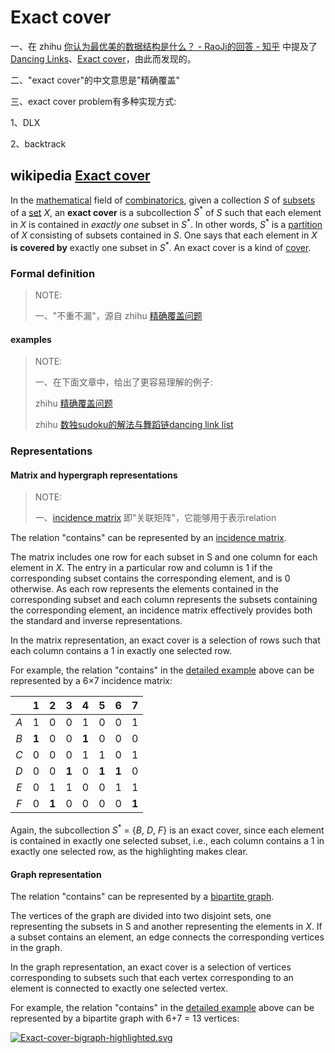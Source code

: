 # Exact cover

一、在 zhihu [你认为最优美的数据结构是什么？ - RaoJi的回答 - 知乎](https://www.zhihu.com/question/32163076/answer/55533040) 中提及了[Dancing Links](https://en.wikipedia.org/wiki/Dancing_Links)、[Exact cover](https://en.wikipedia.org/wiki/Exact_cover)，由此而发现的。

二、"exact cover"的中文意思是"精确覆盖"

三、exact cover problem有多种实现方式:

1、DLX

2、backtrack

## wikipedia [Exact cover](https://en.wikipedia.org/wiki/Exact_cover)

In the [mathematical](https://en.wikipedia.org/wiki/Mathematical) field of [combinatorics](https://en.wikipedia.org/wiki/Combinatorics), given a collection *S* of [subsets](https://en.wikipedia.org/wiki/Subset) of a [set](https://en.wikipedia.org/wiki/Set_(mathematics)) *X*, an **exact cover** is a subcollection $S^*$ of *S* such that each element in *X* is contained in *exactly one* subset in $S^*$. In other words, $S^*$ is a [partition](https://en.wikipedia.org/wiki/Partition_of_a_set) of *X* consisting of subsets contained in *S*. One says that each element in *X* **is covered by** exactly one subset in $S^*$. An exact cover is a kind of [cover](https://en.wikipedia.org/wiki/Cover_(topology)).



### Formal definition

> NOTE:
>
> 一、"不重不漏"，源自 zhihu [精确覆盖问题](https://zhuanlan.zhihu.com/p/617477033) 

#### examples

> NOTE:
>
> 一、在下面文章中，给出了更容易理解的例子:
>
> zhihu [精确覆盖问题](https://zhuanlan.zhihu.com/p/617477033) 
>
> zhihu [数独sudoku的解法与舞蹈链dancing link list](https://zhuanlan.zhihu.com/p/69737736?utm_id=0) 



### Representations

#### Matrix and hypergraph representations

> NOTE:
>
> 一、[incidence matrix](https://en.wikipedia.org/wiki/Incidence_matrix) 即"关联矩阵"，它能够用于表示relation

The relation "contains" can be represented by an [incidence matrix](https://en.wikipedia.org/wiki/Incidence_matrix).

The matrix includes one row for each subset in S and one column for each element in *X*. The entry in a particular row and column is 1 if the corresponding subset contains the corresponding element, and is 0 otherwise. As each row represents the elements contained in the corresponding subset and each column represents the subsets containing the corresponding element, an incidence matrix effectively provides both the standard and inverse representations.

In the matrix representation, an exact cover is a selection of rows such that each column contains a 1 in exactly one selected row.

For example, the relation "contains" in the [detailed example](https://en.wikipedia.org/wiki/Exact_cover#Detailed_example) above can be represented by a 6×7 incidence matrix:

|          |   1   |   2   |   3   |   4   |   5   |   6   |   7   |
| :------: | :---: | :---: | :---: | :---: | :---: | :---: | ----- |
|   *A*    |   1   |   0   |   0   |   1   |   0   |   0   | 1     |
|   *B*    | **1** |   0   |   0   | **1** |   0   |   0   | 0     |
|   *C*    |   0   |   0   |   0   |   1   |   1   |   0   | 1     |
|   *D*    |   0   |   0   | **1** |   0   | **1** | **1** | 0     |
|   *E*    |   0   |   1   |   1   |   0   |   0   |   1   | 1     |
|   *F*    |   0   | **1** |   0   |   0   |   0   |   0   | **1** |

Again, the subcollection $S^*$ = {*B*, *D*, *F*} is an exact cover, since each element is contained in exactly one selected subset, i.e., each column contains a 1 in exactly one selected row, as the highlighting makes clear.

#### Graph representation

The relation "contains" can be represented by a [bipartite graph](https://en.wikipedia.org/wiki/Bipartite_graph).

The vertices of the graph are divided into two disjoint sets, one representing the subsets in S and another representing the elements in *X*. If a subset contains an element, an edge connects the corresponding vertices in the graph.

In the graph representation, an exact cover is a selection of vertices corresponding to subsets such that each vertex corresponding to an element is connected to exactly one selected vertex.

For example, the relation "contains" in the [detailed example](https://en.wikipedia.org/wiki/Exact_cover#Detailed_example) above can be represented by a bipartite graph with 6+7 = 13 vertices:

[![Exact-cover-bigraph-highlighted.svg](https://upload.wikimedia.org/wikipedia/en/thumb/9/96/Exact-cover-bigraph-highlighted.svg/300px-Exact-cover-bigraph-highlighted.svg.png)](https://en.wikipedia.org/wiki/File:Exact-cover-bigraph-highlighted.svg)





